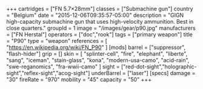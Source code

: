 +++
cartridges = ["FN 5.7×28mm"]
classes = ["Submachine gun"]
country = "Belgium"
date = "2015-12-06T09:35:57-05:00"
description = "GIGN high-capacity submachine gun that uses high-velocity ammunition. Best in close quarters."
groupId = 1
image = "/images/gear/p90.jpg"
manufacturers = ["FN Herstal"]
operators = ["doc","rook"]
tags = ["primary weapon"]
title = "P90"
type = "weapon"
references = [
  "https://en.wikipedia.org/wiki/FN_P90"
]
[mods]
  barrel = ["suppressor", "flash-hider"]
  grip = []
  skin = [
    "splinter-cell",
    "fire",
    "elephant",
    "liberte",
    "sang",
    "iceman",
    "stain-glass",
    "kona",
    "modern-usa-camo",
    "acid-rain",
    "swe-reganomics",
    "fra-wwii-camo"
  ]
  sight = ["red-dot-sight","holographic-sight","reflex-sight","acog-sight"]
  underBarrel = ["laser"]
[specs]
  damage = "30"
  fireRate = "970"
  mobility = "45"
  capacity = "50"
+++
